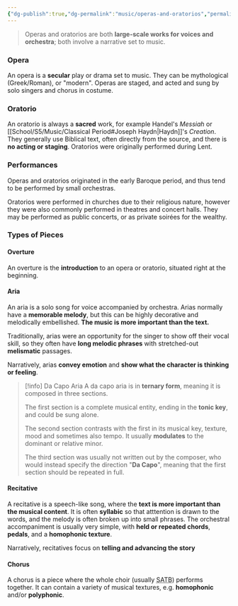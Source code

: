 ```yaml
---
{"dg-publish":true,"dg-permalink":"music/operas-and-oratorios","permalink":"/music/operas-and-oratorios/"}
---
```



> Operas and oratorios are both **large-scale works for voices and orchestra**; both involve a narrative set to music.

### Opera
An opera is a **secular** play or drama set to music. They can be mythological (Greek/Roman), or "modern". Operas are staged, and acted and sung by solo singers and chorus in costume.

### Oratorio
An oratorio is always a **sacred** work, for example Handel's *Messiah* or [[School/S5/Music/Classical Period#Joseph Haydn\|Haydn]]'s *Creation*. They generally use Biblical text, often directly from the source, and there is **no acting or staging**. Oratorios were originally performed during Lent.

### Performances
Operas and oratorios originated in the early Baroque period, and thus tend to be performed by small orchestras.

Oratorios were performed in churches due to their religious nature, however they were also commonly performed in theatres and concert halls. They may be performed as public concerts, or as private soirées for the wealthy.

### Types of Pieces
#### Overture
An overture is the **introduction** to an opera or oratorio, situated right at the beginning.

#### Aria
An aria is a solo song for voice accompanied by orchestra. Arias normally have a **memorable melody**, but this can be highly decorative and melodically embellished. **The music is more important than the text.**

Traditionally, arias were an opportunity for the singer to show off their vocal skill, so they often have **long melodic phrases** with stretched-out **melismatic** passages.

Narratively, arias **convey emotion** and **show what the character is thinking or feeling**.

> [!info] Da Capo Aria
> A da capo aria is in **ternary form**, meaning it is composed in three sections.
> 
> The first section is a complete musical entity, ending in the **tonic key**, and could be sung alone.
> 
> The second section contrasts with the first in its musical key, texture, mood and sometimes also tempo. It usually **modulates** to the dominant or relative minor.
> 
> The third section was usually not written out by the composer, who would instead specify the direction "**Da Capo**", meaning that the first section should be repeated in full.

#### Recitative
A recitative is a speech-like song, where the **text is more important than the musical content**. It is often **syllabic** so that atttention is drawn to the words, and the melody is often broken up into small phrases. The orchestral accompaniment is usually very simple, with **held or repeated chords**, **pedals**, and a **homophonic texture**.

Narratively, recitatives focus on **telling and advancing the story**

#### Chorus
A chorus is a piece where the whole choir (usually <abbr title="Soprano, Alto, Tenor, Bass">SATB</abbr>) performs together. It can contain a variety of musical textures, e.g. **homophonic** and/or **polyphonic**.
